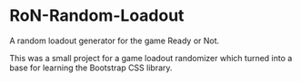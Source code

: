# RoN-Random-Loadout
A random loadout generator for the game Ready or Not.


This was a small project for a game loadout randomizer which turned into a base for learning the Bootstrap CSS library.
